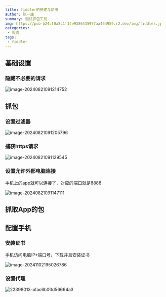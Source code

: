 ```yaml
---
title: fiddler的搭建与使用
author: 张一雄
summary: 测试抓包工具
img: https://pub-b24cf0a8c1f14e9386435977aa464959.r2.dev/img/fiddler.jpg
categories:
 - 周边
tags:
 - fiddler
---
```


## 基础设置

### 隐藏不必要的请求

![image-20240821091214752](https://pub-b24cf0a8c1f14e9386435977aa464959.r2.dev/img/image-20240821091214752.png)

## 抓包

### 设置过滤器

![image-20240821091205796](https://pub-b24cf0a8c1f14e9386435977aa464959.r2.dev/img/image-20240821091205796.png)

### 捕获https请求

![image-20240821091129545](https://pub-b24cf0a8c1f14e9386435977aa464959.r2.dev/img/image-20240821091129545.png)

### 设置允许外部电脑连接

手机上的app就可以连接了，对应的端口就是8888

![image-20240821091147111](https://pub-b24cf0a8c1f14e9386435977aa464959.r2.dev/img/image-20240821091147111.png)

## 抓取App的包



## 配置手机

### 安装证书

手机访问电脑IP+端口号，下载并且安装证书



![image-20241102195026786](https://pub-b24cf0a8c1f14e9386435977aa464959.r2.dev/None)

### 设置代理

![22398013-afac6b00d56664a3](https://pub-b24cf0a8c1f14e9386435977aa464959.r2.dev/None)

